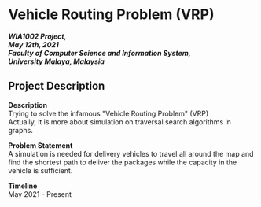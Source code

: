 # Vehicle Routing Problem (VRP)

***WIA1002 Project,<br>
May 12th, 2021<br>
Faculty of Computer Science and Information System,<br>
University Malaya, Malaysia <br>***

## Project Description
**Description** <br>
Trying to solve the infamous "Vehicle Routing Problem" (VRP)<br>
Actually, it is more about simulation on traversal search algorithms in graphs.

**Problem Statement**<br>
A simulation is needed for delivery vehicles to travel all around the map and find the shortest path to deliver the packages while the capacity in the vehicle is sufficient.

**Timeline** <br>
May 2021 - Present
